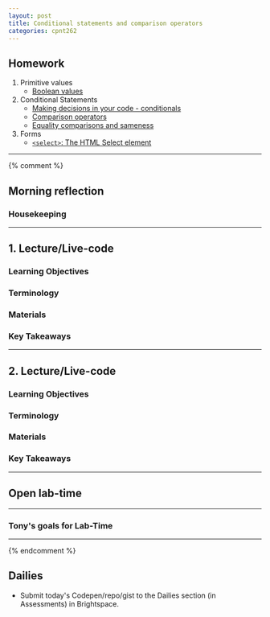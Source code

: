 ```yaml
---
layout: post
title: Conditional statements and comparison operators
categories: cpnt262
---
```


## Homework
1. Primitive values
    - [Boolean values](https://developer.mozilla.org/en-US/docs/Glossary/Boolean)
2. Conditional Statements
    - [Making decisions in your code - conditionals](https://developer.mozilla.org/en-US/docs/Learn/JavaScript/Building_blocks/conditionals)
    - [Comparison operators](https://developer.mozilla.org/en-US/docs/Web/JavaScript/Guide/Expressions_and_Operators#comparison_operators)
    - [Equality comparisons and sameness](https://developer.mozilla.org/en-US/docs/Web/JavaScript/Equality_comparisons_and_sameness)
3. Forms
    - [`<select>`: The HTML Select element](https://developer.mozilla.org/en-US/docs/Web/HTML/Element/select)

---
{% comment %}
## Morning reflection
### Housekeeping

---

## 1. Lecture/Live-code
### Learning Objectives
### Terminology
### Materials
### Key Takeaways

---

## 2. Lecture/Live-code
### Learning Objectives
### Terminology
### Materials
### Key Takeaways

---

## Open lab-time

---

### Tony's goals for Lab-Time

---
{% endcomment %}

## Dailies
- Submit today's Codepen/repo/gist to the Dailies section (in Assessments) in Brightspace.